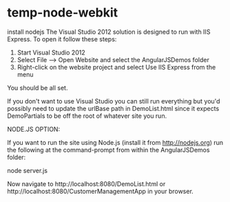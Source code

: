 temp-node-webkit
================
install nodejs
The Visual Studio 2012 solution is designed to run with IIS Express. To open it follow these steps:

1. Start Visual Studio 2012
2. Select File --> Open Website and select the AngularJSDemos folder
3. Right-click on the website project and select Use IIS Express from the menu

You should be all set.

If you don't want to use Visual Studio you can still run everything but you'd possibly need
to update the urlBase path in DemoList.html since it expects DemoPartials to be off the root
of whatever site you run.


NODE.JS OPTION:

If you want to run the site using Node.js (install it from http://nodejs.org) run the following at the command-prompt from within the AngularJSDemos folder:

node server.js

Now navigate to http://localhost:8080/DemoList.html or http://localhost:8080/CustomerManagementApp in your browser.


